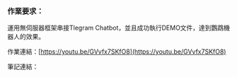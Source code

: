 ### 作業要求：
運用無伺服器框架串接Tlegram Chatbot，並且成功執行DEMO文件，達到鸚鵡機器人的效果。

作業連結：[https://youtu.be/GVvfx7SKfO8](https://youtu.be/GVvfx7SKfO8)

筆記連結：
